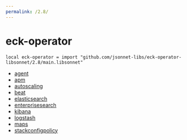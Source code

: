 ```yaml
---
permalink: /2.8/
---
```


# eck-operator

```jsonnet
local eck-operator = import "github.com/jsonnet-libs/eck-operator-libsonnet/2.8/main.libsonnet"
```



* [agent](agent/index.md)
* [apm](apm/index.md)
* [autoscaling](autoscaling/index.md)
* [beat](beat/index.md)
* [elasticsearch](elasticsearch/index.md)
* [enterprisesearch](enterprisesearch/index.md)
* [kibana](kibana/index.md)
* [logstash](logstash/index.md)
* [maps](maps/index.md)
* [stackconfigpolicy](stackconfigpolicy/index.md)